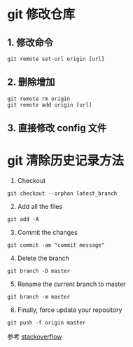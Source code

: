 # git 修改仓库

## 1. 修改命令

```
git remote set-url origin [url]
```

## 2. 删除增加

```
git remote rm origin
git remote add origin [url]
```

## 3. 直接修改 config 文件

# git 清除历史记录方法

1. Checkout

`git checkout --orphan latest_branch`

2. Add all the files

`git add -A`

3. Commit the changes

`git commit -am "commit message"`

4. Delete the branch

`git branch -D master`

5. Rename the current branch to master

`git branch -m master`

6. Finally, force update your repository

`git push -f origin master`

参考 [stackoverflow](https://stackoverflow.com/questions/13716658/how-to-delete-all-commit-history-in-github)